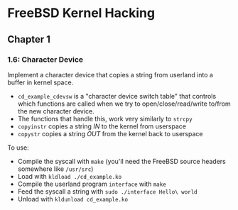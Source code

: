 # FreeBSD Kernel Hacking

## Chapter 1

### 1.6: Character Device

Implement a character device that copies a string from userland into a buffer in kernel space.

* `cd_example_cdevsw` is a "character device switch table" that controls which functions are called when we try to open/close/read/write to/from the new character device.
* The functions that handle this, work very similarly to `strcpy`
* `copyinstr` copies a string *IN* to the kernel from userspace
* `copystr` copies a string *OUT* from the kernel back to userspace

To use:
* Compile the syscall with `make` (you'll need the FreeBSD source headers somewhere like `/usr/src`)
* Load with `kldload ./cd_example.ko`
* Compile the userland program `interface` with `make`
* Feed the syscall a string with `sudo ./interface Hello\ world`
* Unload with `kldunload cd_example.ko`
